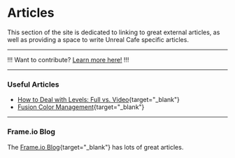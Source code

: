 # Articles

This section of the site is dedicated to linking to great external articles, as well as providing a space to write Unreal Cafe specific articles.

---

!!!
Want to contribute? [Learn more here!](../contribute/)
!!!

---

### Useful Articles

- [How to Deal with Levels: Full vs. Video](https://www.thepostprocess.com/2019/09/24/how-to-deal-with-levels-full-vs-video/){target="_blank"}
- [Fusion Color Management](https://shore-soprano-87f.notion.site/Fusion-Color-Management-2165c1daadfd4d31802f8ebfbc3971c1#6bdb2d1d48d64e02beeaab0b9815e606){target="_blank"}

---

### Frame.io Blog

The [Frame.io Blog](https://blog.frame.io){target="_blank"} has lots of great articles.